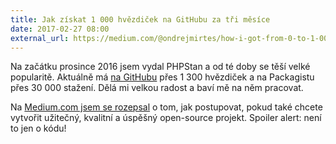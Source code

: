```yaml
---
title: Jak získat 1 000 hvězdiček na GitHubu za tři měsíce
date: 2017-02-27 08:00
external_url: https://medium.com/@ondrejmirtes/how-i-got-from-0-to-1-000-stars-on-github-in-three-months-with-my-open-source-side-project-8ffe4725146
---
```


Na začátku prosince 2016 jsem vydal PHPStan a od té doby se těší velké popularitě. Aktuálně má [na GitHubu](https://github.com/phpstan/phpstan) přes 1 300 hvězdiček a na Packagistu přes 30 000 stažení. Dělá mi velkou radost a baví mě na něm pracovat.

Na [Medium.com jsem se rozepsal](https://medium.com/@ondrejmirtes/how-i-got-from-0-to-1-000-stars-on-github-in-three-months-with-my-open-source-side-project-8ffe4725146) o tom, jak postupovat, pokud také chcete vytvořit užitečný, kvalitní a úspěšný open-source projekt. Spoiler alert: není to jen o kódu!

